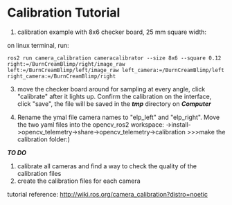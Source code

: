 # Calibration Tutorial

1. calibration example with 8x6 checker board, 25 mm square width:

on linux terminal, run:

```
ros2 run camera_calibration cameracalibrator --size 8x6 --square 0.12 right:=/BurnCreamBlimp/right/image_raw left:=/BurnCreamBlimp/left/image_raw left_camera:=/BurnCreamBlimp/left right_camera:=/BurnCreamBlimp/right
```

3. move the checker board around for sampling at every angle, click "calibrate" after it lights up. Confirm the calibration on the interface, click "save", the file will be saved in the ***tmp*** directory on ***Computer***

4. Rename the ymal file camera names to "elp_left" and "elp_right". Move the two yaml files into the opencv_ros2 workspace:
    ->install->opencv_telemetry->share->opencv_telemetry->calibration   >>>make the calibration folder:) 


***TO DO***

1. calibrate all cameras and find a way to check the quality of the calibration files
2. create the calibration files for each camera




tutorial reference: http://wiki.ros.org/camera_calibration?distro=noetic
